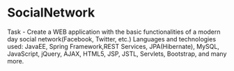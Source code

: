 # SocialNetwork

Task - Create a WEB application with the basic functionalities of a modern day social network(Facebook, Twitter, etc.)
Languages and technologies used: JavaEE, Spring Framework,REST Services, JPA(Hibernate), MySQL, JavaScript, jQuery, AJAX, HTML5, JSP, JSTL, Servlets, Bootstrap, and many more. 
